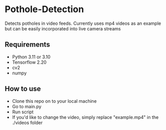 # Pothole-Detection

Detects potholes in video feeds. Currently uses mp4 videos as an example but can be easily incorporated into live camera streams

## Requirements
- Python 3.11 or 3.10
- Tensorflow 2.20
- cv2
- numpy

## How to use
- Clone this repo on to your local machine
- Go to main.py
- Run script
- If you'd like to change the video, simply replace "example.mp4" in the ./videos folder